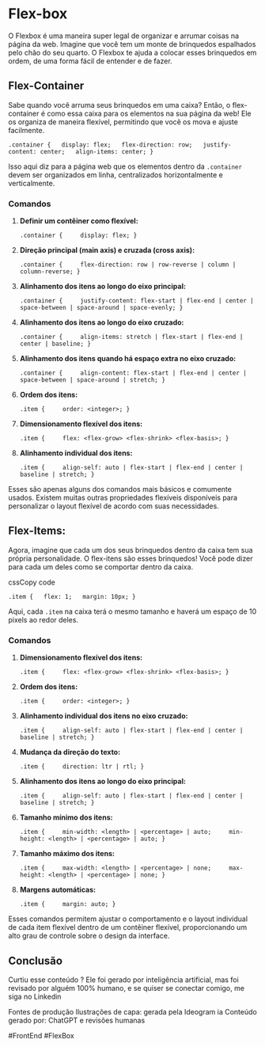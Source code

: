 # Flex-box

O Flexbox é uma maneira super legal de organizar e arrumar coisas na página da web. Imagine que você tem um monte de brinquedos espalhados pelo chão do seu quarto. O Flexbox te ajuda a colocar esses brinquedos em ordem, de uma forma fácil de entender e de fazer.

## Flex-Container

Sabe quando você arruma seus brinquedos em uma caixa? Então, o flex-container é como essa caixa para os elementos na sua página da web! Ele os organiza de maneira flexível, permitindo que você os mova e ajuste facilmente.

`.container {   display: flex;   flex-direction: row;   justify-content: center;   align-items: center; }`

Isso aqui diz para a página web que os elementos dentro da `.container` devem ser organizados em linha, centralizados horizontalmente e verticalmente.

### Comandos

1. **Definir um contêiner como flexível:**

   `.container {     display: flex; }`

2. **Direção principal (main axis) e cruzada (cross axis):**

   `.container {     flex-direction: row | row-reverse | column | column-reverse; }`

3. **Alinhamento dos itens ao longo do eixo principal:**

   `.container {     justify-content: flex-start | flex-end | center | space-between | space-around | space-evenly; }`

4. **Alinhamento dos itens ao longo do eixo cruzado:**

   `.container {     align-items: stretch | flex-start | flex-end | center | baseline; }`

5. **Alinhamento dos itens quando há espaço extra no eixo cruzado:**

   `.container {     align-content: flex-start | flex-end | center | space-between | space-around | stretch; }`

6. **Ordem dos itens:**

   `.item {     order: <integer>; }`

7. **Dimensionamento flexível dos itens:**

   `.item {     flex: <flex-grow> <flex-shrink> <flex-basis>; }`

8. **Alinhamento individual dos itens:**

   `.item {     align-self: auto | flex-start | flex-end | center | baseline | stretch; }`

Esses são apenas alguns dos comandos mais básicos e comumente usados. Existem muitas outras propriedades flexíveis disponíveis para personalizar o layout flexível de acordo com suas necessidades.

## Flex-Items:

Agora, imagine que cada um dos seus brinquedos dentro da caixa tem sua própria personalidade. O flex-itens são esses brinquedos! Você pode dizer para cada um deles como se comportar dentro da caixa.

cssCopy code

`.item {   flex: 1;   margin: 10px; }`

Aqui, cada `.item` na caixa terá o mesmo tamanho e haverá um espaço de 10 pixels ao redor deles.

### Comandos

1. **Dimensionamento flexível dos itens:**

   `.item {     flex: <flex-grow> <flex-shrink> <flex-basis>; }`

2. **Ordem dos itens:**

   `.item {     order: <integer>; }`

3. **Alinhamento individual dos itens no eixo cruzado:**

   `.item {     align-self: auto | flex-start | flex-end | center | baseline | stretch; }`

4. **Mudança da direção do texto:**

   `.item {     direction: ltr | rtl; }`

5. **Alinhamento dos itens ao longo do eixo principal:**

   `.item {     align-self: auto | flex-start | flex-end | center | baseline | stretch; }`

6. **Tamanho mínimo dos itens:**

   `.item {     min-width: <length> | <percentage> | auto;     min-height: <length> | <percentage> | auto; }`

7. **Tamanho máximo dos itens:**

   `.item {     max-width: <length> | <percentage> | none;     max-height: <length> | <percentage> | none; }`

8. **Margens automáticas:**

   `.item {     margin: auto; }`

Esses comandos permitem ajustar o comportamento e o layout individual de cada item flexível dentro de um contêiner flexível, proporcionando um alto grau de controle sobre o design da interface.

## Conclusão

Curtiu esse conteúdo ? Ele foi gerado por inteligência artificial, mas foi revisado por alguém 100% humano,
e se quiser se conectar comigo, me siga no Linkedin

Fontes de produção
Ilustrações de capa: gerada pela Ideogram ia
Conteúdo gerado por: ChatGPT e revisões humanas

#FrontEnd #FlexBox
